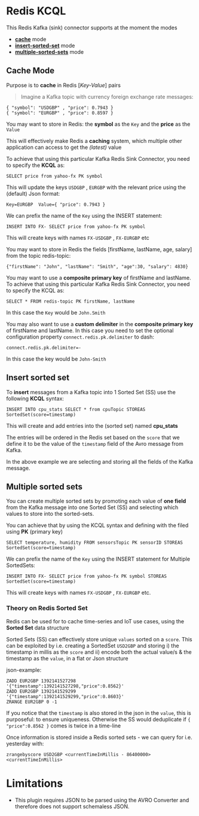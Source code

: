 # Redis KCQL

This Redis Kafka (sink) connector supports at the moment the modes

* **[cache](#cache-mode)** mode
* **[insert-sorted-set](#insert-sorted-set)** mode
* **[multiple-sorted-sets](#multiple-sorted-sets)** mode

## Cache Mode

Purpose is to **cache** in Redis [*Key-Value*] pairs
> Imagine a Kafka topic with currency foreign exchange rate messages:

    { "symbol": "USDGBP" , "price": 0.7943 }
    { "symbol": "EURGBP" , "price": 0.8597 }

You may want to store in Redis: the **symbol** as the `Key` and the **price** as the `Value`

This will effectively make Redis a **caching** system, which multiple other application can access to get the *(latest)* value

To achieve that using this particular Kafka Redis Sink Connector, you need to specify the **KCQL** as:

    SELECT price from yahoo-fx PK symbol

This will update the keys `USDGBP` , `EURGBP` with the relevant price using the (default) Json format:

    Key=EURGBP  Value={ "price": 0.7943 }

We can prefix the name of the `Key` using the INSERT statement:

    INSERT INTO FX- SELECT price from yahoo-fx PK symbol

This will create keys with names `FX-USDGBP` , `FX-EURGBP` etc

You may want to store in Redis the fields [firstName, lastName, age, salary] from the topic redis-topic:

    {"firstName": "John", "lastName": "Smith", "age":30, "salary": 4830}

You may want to use a **composite primary key** of firstName and lastName.
To achieve that using this particular Kafka Redis Sink Connector, you need to specify the KCQL as:

    SELECT * FROM redis-topic PK firstName, lastName

In this case the `Key` would be `John.Smith`

You may also want to use a **custom delimiter** in the **composite primary key** of firstName and lastName.
In this case you need to set the optional configuration property ``connect.redis.pk.delimiter`` to dash:

    connect.redis.pk.delimiter=-

In this case the key would be `John-Smith`

## Insert sorted set

To **insert** messages from a Kafka topic into 1 Sorted Set (SS) use the following **KCQL** syntax:

    INSERT INTO cpu_stats SELECT * from cpuTopic STOREAS SortedSet(score=timestamp)

This will create and add entries into the (sorted set) named **cpu_stats**

The entries will be ordered in the Redis set based on the `score` that we define it to be the value of the `timestamp` field of the Avro message from Kafka.

In the above example we are selecting and storing all the fields of the Kafka message.

## Multiple sorted sets

You can create multiple sorted sets by promoting each value of **one field** from the Kafka message into one Sorted Set (SS) and selecting which values to store into the sorted-sets.

You can achieve that by using the KCQL syntax and defining with the filed using **PK** (primary key)

    SELECT temperature, humidity FROM sensorsTopic PK sensorID STOREAS SortedSet(score=timestamp)

We can prefix the name of the `Key` using the INSERT statement for Multiple SortedSets:

    INSERT INTO FX- SELECT price from yahoo-fx PK symbol STOREAS SortedSet(score=timestamp)

This will create keys with names `FX-USDGBP` , `FX-EURGBP` etc.

### Theory on Redis Sorted Set

Redis can be used for to cache time-series and IoT use cases, using the **Sorted Set** data structure

Sorted Sets (SS) can effectively store unique `values` sorted on a `score`. This can be exploited
by i.e. creating a SortedSet `USD2GBP` and storing
i) the timestamp in millis as the `score` and
ii) encode both the actual value/s & the timestamp as the `value`, in a flat or Json structure

json-example:
```rediscli
ZADD EUR2GBP 1392141527298 '{"timestamp":1392141527298,"price":0.8562}'
ZADD EUR2GBP 1392141529299 '{"timestamp":1392141529299,"price":0.8603}'
ZRANGE EUR2GBP 0 -1
```

If you notice that the `timestamp` is also stored in the json in the `value`, this is purposeful: to ensure uniqueness. Otherwise the SS
would deduplicate if `{ "price":0.8562 }` comes is twice in a time-line

Once information is stored inside a Redis sorted sets - we can query for i.e. yesterday with:

```
zrangebyscore USD2GBP <currentTimeInMillis - 86400000> <currentTimeInMillis>
```

# Limitations
- This plugin requires JSON to be parsed using the AVRO Converter and therefore does not support schemaless JSON.
